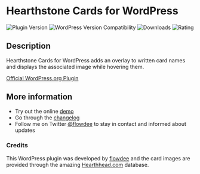 # Hearthstone Cards for WordPress
![Plugin Version](https://img.shields.io/wordpress/plugin/v/hearthstone-cards.svg "Plugin Version") ![WordPress Version Compatibility](https://img.shields.io/wordpress/v/hearthstone-cards.svg "WordPress Version Compatibility") ![Downloads](https://img.shields.io/wordpress/plugin/dt/hearthstone-cards.svg "Downloads") ![Rating](https://img.shields.io/wordpress/plugin/r/hearthstone-cards.svg "Rating")

## Description
Hearthstone Cards for WordPress adds an overlay to written card names and displays the associated image while hovering them.

[Official WordPress.org Plugin](http://wordpress.org/plugins/hearthstone-cards/)

## More information

* Try out the online [demo](http://coder.flowdee.de/hearthstone-cards-for-wordpress/demo/)
* Go through the [changelog](https://wordpress.org/plugins/hearthstone-cards/changelog/)
* Follow me on Twitter [@flowdee](https://twitter.com/flowdee/) to stay in contact and informed about updates

### Credits

This WordPress plugin was developed by [flowdee](http://www.flowdee.de/) and the card images are provided through the amazing [Hearthhead.com](http://www.hearthhead.com/) database.
